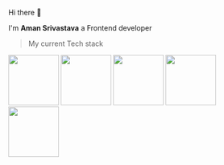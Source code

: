 Hi there 👋

I'm **Aman Srivastava** a Frontend developer 

> My current Tech stack


<img src="https://github.com/SrivastavaAman8604/SrivastavaAman8604/assets/46295554/1c1ae3e0-2ed4-45dd-9df3-22a57491c5de " width=100>
<img src="https://github.com/SrivastavaAman8604/SrivastavaAman8604/assets/46295554/ce7ae7b4-fd10-4f47-9633-13653dd8d1ac " width=100>
<img src="https://github.com/SrivastavaAman8604/SrivastavaAman8604/assets/46295554/2aca951c-6f1f-42cb-a2bd-f83cff6680ee " width=100>
<img src="https://github.com/SrivastavaAman8604/SrivastavaAman8604/assets/46295554/2cc9a298-c3d9-4caa-95e7-f23a50e2a692 " width=100>
<img src="https://github.com/SrivastavaAman8604/SrivastavaAman8604/assets/46295554/71c70426-4f65-436c-a490-f825e8eb19c7 " width=100>




<!--**SrivastavaAman8604/SrivastavaAman8604** is a ✨ _special_ ✨ repository because its `README.md` (this file) appears on your GitHub profile.

Here are some ideas to get you started:

- 🔭 I’m currently working on ...
- 🌱 I’m currently learning ...
- 👯 I’m looking to collaborate on ...
- 🤔 I’m looking for help with ...
- 💬 Ask me about ...
- 📫 How to reach me: ...
- 😄 Pronouns: ...
- ⚡ Fun fact: ...
-->
